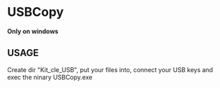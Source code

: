# USBCopy

**Only on windows**

## USAGE

Create dir "Kit_cle_USB", put your files into, connect your USB keys and exec the ninary USBCopy.exe
